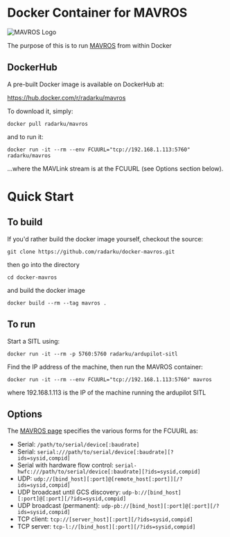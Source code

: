 Docker Container for MAVROS
===========================

![MAVROS Logo](http://kyle.usbeck.us/img/mavros-logo.png)

The purpose of this is to run [MAVROS](http://wiki.ros.org/mavros) from within Docker

DockerHub
---------

A pre-built Docker image is available on DockerHub at:

https://hub.docker.com/r/radarku/mavros

To download it, simply:

`docker pull radarku/mavros`
 
and to run it:

`docker run -it --rm --env FCUURL="tcp://192.168.1.113:5760" radarku/mavros`

...where the MAVLink stream is at the FCUURL (see Options section below).


Quick Start
===========

To build
--------

If you'd rather build the docker image yourself, checkout the source:

`git clone https://github.com/radarku/docker-mavros.git`

then go into the directory

`cd docker-mavros`

and build the docker image

`docker build --rm --tag mavros .`

To run
------

Start a SITL using:

```
docker run -it --rm -p 5760:5760 radarku/ardupilot-sitl
```

Find the IP address of the machine, then run the MAVROS container:

```
docker run -it --rm --env FCUURL="tcp://192.168.1.113:5760" mavros
```

where 192.168.1.113 is the IP of the machine running the ardupilot SITL


Options
-------

The [MAVROS page](https://github.com/mavlink/mavros/blob/master/mavros/README.md) specifies the various forms for the FCUURL as:

 *  Serial: `/path/to/serial/device[:baudrate]`
 *  Serial: `serial:///path/to/serial/device[:baudrate][?ids=sysid,compid]`
 *  Serial with hardware flow control: `serial-hwfc:///path/to/serial/device[:baudrate][?ids=sysid,compid]`
 *  UDP: `udp://[bind_host][:port]@[remote_host[:port]][/?ids=sysid,compid]`
 *  UDP broadcast until GCS discovery: `udp-b://[bind_host][:port]@[:port][/?ids=sysid,compid]`
 *  UDP broadcast (permanent): `udp-pb://[bind_host][:port]@[:port][/?ids=sysid,compid]`
 *  TCP client: `tcp://[server_host][:port][/?ids=sysid,compid]`
 *  TCP server: `tcp-l://[bind_host][:port][/?ids=sysid,compid]`

